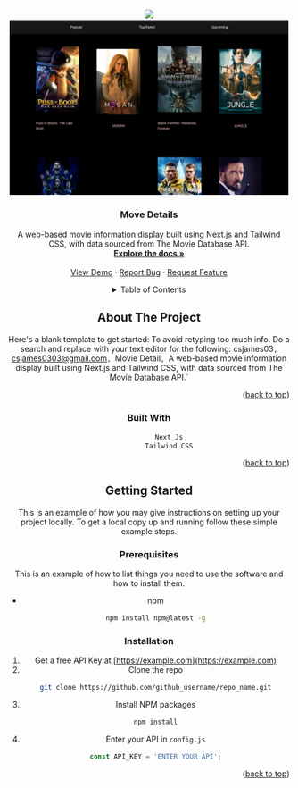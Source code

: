 <a name="readme-top"></a>

<!-- PROJECT LOGO -->
<br />
<div align="center">
  <a href="https://github.com/csjames03/movies">
    <img src="<!-- Improved compatibility of back to top link: See: https://github.com/othneildrew/Best-README-Template/pull/73 -->
<a name="readme-top"></a>
<!-- PROJECT LOGO -->
<br />
<div align="center">
  <a href="https://github.com/csjames03/movies">
    <img src="/public/logo.png" alt="Logo" width="500" height="auto">
  </a>

<h3 align="center">Move Details</h3>

  <p align="center">
    A web-based movie information display built using Next.js and Tailwind CSS, with data sourced from The Movie Database API.
    <br />
    <a href="https://github.com/csjames03/movies"><strong>Explore the docs »</strong></a>
    <br />
    <br />
    <a href="[movies-7j4nslcee-csjames03.vercel.app](https://movies-7j4nslcee-csjames03.vercel.app/)">View Demo</a>
    ·
    <a href="https://github.com/csjames03/movies/issues">Report Bug</a>
    ·
    <a href="https://github.com/csjames03/movies/issues">Request Feature</a>
  </p>
</div>



<!-- TABLE OF CONTENTS -->
<details>
  <summary>Table of Contents</summary>
  <ol>
    <li>
      <a href="#about-the-project">About The Project</a>
      <ul>
        <li><a href="#built-with">Built With</a>  <a href="https://nextjs.org/">Next Js</a> <a href="https://tailwindcss.com/">TailwindCSS</a></li>
      </ul>
    </li>
    <li>
      <a href="#getting-started">Getting Started</a>
      <ul>
        <li><a href="#prerequisites">Prerequisites</a></li>
        <li><a href="#installation">Installation</a></li>
      </ul>
    </li>
    <li><a href="#usage">Usage</a></li>
    <li><a href="#roadmap">Roadmap</a></li>
    <li><a href="#contributing">Contributing</a></li>
    <li><a href="#license">License</a></li>
    <li><a href="#contact">Contact</a></li>
    <li><a href="#acknowledgments">Acknowledgments</a></li>
  </ol>
</details>



<!-- ABOUT THE PROJECT -->
## About The Project

Here's a blank template to get started: To avoid retyping too much info. Do a search and replace with your text editor for the following: 
      csjames03`, `csjames0303@gmail.com`, `Movie Detail`, `A web-based movie information display built using Next.js and Tailwind CSS, with data sourced from The Movie Database API.`

<p align="right">(<a href="#readme-top">back to top</a>)</p>



### Built With
              Next Js
              Tailwind CSS

<p align="right">(<a href="#readme-top">back to top</a>)</p>



<!-- GETTING STARTED -->
## Getting Started

This is an example of how you may give instructions on setting up your project locally.
To get a local copy up and running follow these simple example steps.

### Prerequisites

This is an example of how to list things you need to use the software and how to install them.
* npm
  ```sh
  npm install npm@latest -g
  ```

### Installation

1. Get a free API Key at [https://example.com](https://example.com)
2. Clone the repo
   ```sh
   git clone https://github.com/github_username/repo_name.git
   ```
3. Install NPM packages
   ```sh
   npm install
   ```
4. Enter your API in `config.js`
   ```js
   const API_KEY = 'ENTER YOUR API';
   ```

<p align="right">(<a href="#readme-top">back to top</a>)</p>


